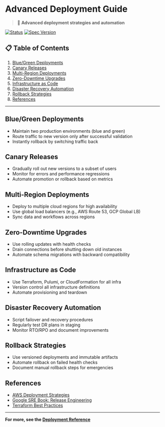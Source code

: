 # Advanced Deployment Guide

> 🚀 **Advanced deployment strategies and automation**

[![Status](https://img.shields.io/badge/status-advanced_deployment-green.svg)](https://github.com/EtienneBBeaulac/mcp)
[![Spec Version](https://img.shields.io/badge/spec-1.0.0-blue.svg)](specs/)

## 📋 Table of Contents

1. [Blue/Green Deployments](#bluegreen-deployments)
2. [Canary Releases](#canary-releases)
3. [Multi-Region Deployments](#multi-region-deployments)
4. [Zero-Downtime Upgrades](#zero-downtime-upgrades)
5. [Infrastructure as Code](#infrastructure-as-code)
6. [Disaster Recovery Automation](#disaster-recovery-automation)
7. [Rollback Strategies](#rollback-strategies)
8. [References](#references)

---

## Blue/Green Deployments

- Maintain two production environments (blue and green)
- Route traffic to new version only after successful validation
- Instantly rollback by switching traffic back

## Canary Releases

- Gradually roll out new versions to a subset of users
- Monitor for errors and performance regressions
- Automate promotion or rollback based on metrics

## Multi-Region Deployments

- Deploy to multiple cloud regions for high availability
- Use global load balancers (e.g., AWS Route 53, GCP Global LB)
- Sync data and workflows across regions

## Zero-Downtime Upgrades

- Use rolling updates with health checks
- Drain connections before shutting down old instances
- Automate schema migrations with backward compatibility

## Infrastructure as Code

- Use Terraform, Pulumi, or CloudFormation for all infra
- Version control all infrastructure definitions
- Automate provisioning and teardown

## Disaster Recovery Automation

- Script failover and recovery procedures
- Regularly test DR plans in staging
- Monitor RTO/RPO and document improvements

## Rollback Strategies

- Use versioned deployments and immutable artifacts
- Automate rollback on failed health checks
- Document manual rollback steps for emergencies

## References

- [AWS Deployment Strategies](https://docs.aws.amazon.com/whitepapers/latest/overview-deployment-options/deployment-options.html)
- [Google SRE Book: Release Engineering](https://sre.google/sre-book/release-engineering/)
- [Terraform Best Practices](https://www.terraform.io/language/best-practices)

---

**For more, see the [Deployment Reference](../reference/deployment.md)** 